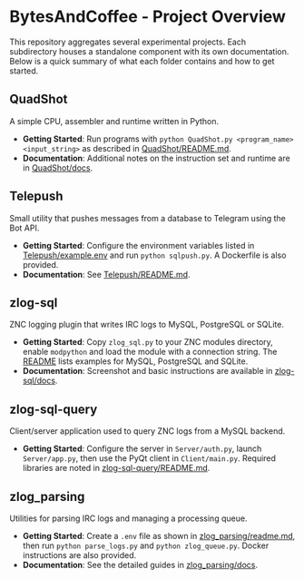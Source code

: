 # BytesAndCoffee - Project Overview

This repository aggregates several experimental projects. Each subdirectory houses a standalone component with its own documentation. Below is a quick summary of what each folder contains and how to get started.

## QuadShot
A simple CPU, assembler and runtime written in Python.
- **Getting Started**: Run programs with `python QuadShot.py <program_name> <input_string>` as described in [QuadShot/README.md](QuadShot/README.md).
- **Documentation**: Additional notes on the instruction set and runtime are in [QuadShot/docs](QuadShot/docs).

## Telepush
Small utility that pushes messages from a database to Telegram using the Bot API.
- **Getting Started**: Configure the environment variables listed in [Telepush/example.env](Telepush/example.env) and run `python sqlpush.py`. A Dockerfile is also provided.
- **Documentation**: See [Telepush/README.md](Telepush/README.md).

## zlog-sql
ZNC logging plugin that writes IRC logs to MySQL, PostgreSQL or SQLite.
- **Getting Started**: Copy `zlog_sql.py` to your ZNC modules directory, enable `modpython` and load the module with a connection string. The [README](zlog-sql/README.md) lists examples for MySQL, PostgreSQL and SQLite.
- **Documentation**: Screenshot and basic instructions are available in [zlog-sql/docs](zlog-sql/docs).

## zlog-sql-query
Client/server application used to query ZNC logs from a MySQL backend.
- **Getting Started**: Configure the server in `Server/auth.py`, launch `Server/app.py`, then use the PyQt client in `Client/main.py`. Required libraries are noted in [zlog-sql-query/README.md](zlog-sql-query/README.md).

## zlog_parsing
Utilities for parsing IRC logs and managing a processing queue.
- **Getting Started**: Create a `.env` file as shown in [zlog_parsing/readme.md](zlog_parsing/readme.md), then run `python parse_logs.py` and `python zlog_queue.py`. Docker instructions are also provided.
- **Documentation**: See the detailed guides in [zlog_parsing/docs](zlog_parsing/docs).

